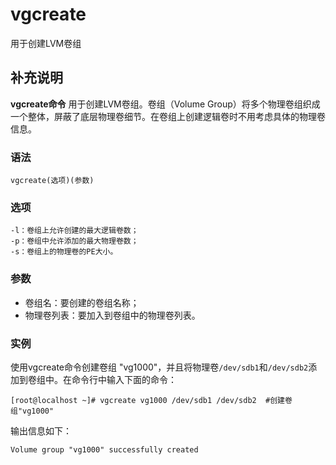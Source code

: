 vgcreate
===

用于创建LVM卷组

## 补充说明

**vgcreate命令** 用于创建LVM卷组。卷组（Volume Group）将多个物理卷组织成一个整体，屏蔽了底层物理卷细节。在卷组上创建逻辑卷时不用考虑具体的物理卷信息。

### 语法

```shell
vgcreate(选项)(参数)
```

### 选项

```shell
-l：卷组上允许创建的最大逻辑卷数；
-p：卷组中允许添加的最大物理卷数；
-s：卷组上的物理卷的PE大小。
```

### 参数

*   卷组名：要创建的卷组名称；
*   物理卷列表：要加入到卷组中的物理卷列表。

### 实例

使用vgcreate命令创建卷组 "vg1000"，并且将物理卷`/dev/sdb1`和`/dev/sdb2`添加到卷组中。在命令行中输入下面的命令：

```shell
[root@localhost ~]# vgcreate vg1000 /dev/sdb1 /dev/sdb2  #创建卷组"vg1000"
```

输出信息如下：

```shell
Volume group "vg1000" successfully created
```


<!-- Linux命令行搜索引擎：https://jaywcjlove.github.io/linux-command/ -->